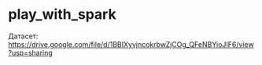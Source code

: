 # play_with_spark
Датасет:
https://drive.google.com/file/d/1BBIXyvjncokrbwZjCOg_QFeNBYioJIF6/view?usp=sharing
